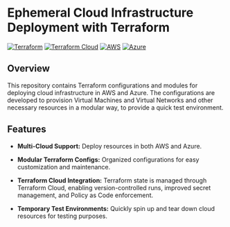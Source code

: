 # Ephemeral Cloud Infrastructure Deployment with Terraform


[![Terraform](https://img.shields.io/badge/Terraform-purple)](https://www.terraform.io/) 
[![Terraform Cloud](https://img.shields.io/badge/TerraformCloud-white)](https://app.terraform.io/) 
[![AWS](https://img.shields.io/badge/AWS-orange)](https://aws.amazon.com/) 
[![Azure](https://img.shields.io/badge/Azure-blue)](https://azure.microsoft.com/en-us/) 

## Overview
This repository contains Terraform configurations and modules for deploying cloud infrastructure in AWS and Azure. The configurations are developed to provision Virtual Machines and Virtual Networks and other necessary resources in a modular way, to provide a quick test environment.


## Features

- **Multi-Cloud Support:** Deploy resources in both AWS and Azure.
  
- **Modular Terraform Configs:** Organized configurations for easy customization and maintenance.
  
- **Terraform Cloud Integration:** Terraform state is managed through Terraform Cloud, enabling version-controlled runs, improved secret management, and Policy as Code enforcement.
  
- **Temporary Test Environments:** Quickly spin up and tear down cloud resources for testing purposes.
  